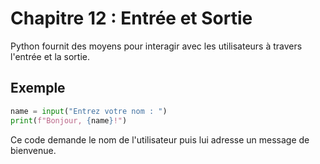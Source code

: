 # Chapitre 12 : Entrée et Sortie

Python fournit des moyens pour interagir avec les utilisateurs à travers l'entrée et la sortie.

## Exemple

```python
name = input("Entrez votre nom : ")
print(f"Bonjour, {name}!")
```

Ce code demande le nom de l'utilisateur puis lui adresse un message de bienvenue.